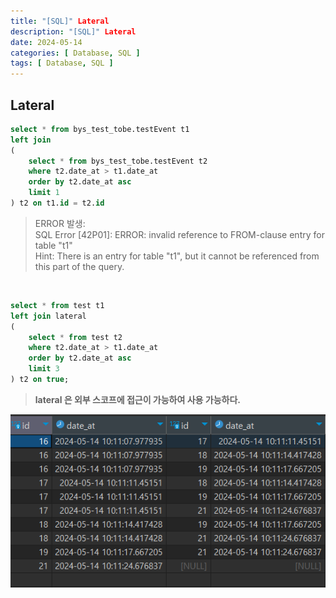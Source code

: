 ```yaml
---
title: "[SQL]" Lateral 
description: "[SQL]" Lateral
date: 2024-05-14
categories: [ Database, SQL ]
tags: [ Database, SQL ]
---
```


## Lateral

```sql
select * from bys_test_tobe.testEvent t1
left join 
(
	select * from bys_test_tobe.testEvent t2
	where t2.date_at > t1.date_at
	order by t2.date_at asc
	limit 1
) t2 on t1.id = t2.id
```
> ERROR 발생:  
> SQL Error [42P01]: ERROR: invalid reference to FROM-clause entry for table "t1"  
> Hint: There is an entry for table "t1", but it cannot be referenced from this part of the query.  

<br/>

```sql
select * from test t1
left join lateral 
(
	select * from test t2
	where t2.date_at > t1.date_at
	order by t2.date_at asc
	limit 3
) t2 on true;
```
> **lateral 은 외부 스코프에 접근이 가능하여 사용 가능하다.**   

<img src="/assets/img/lateral.png" width="600px" />  

<br/>


